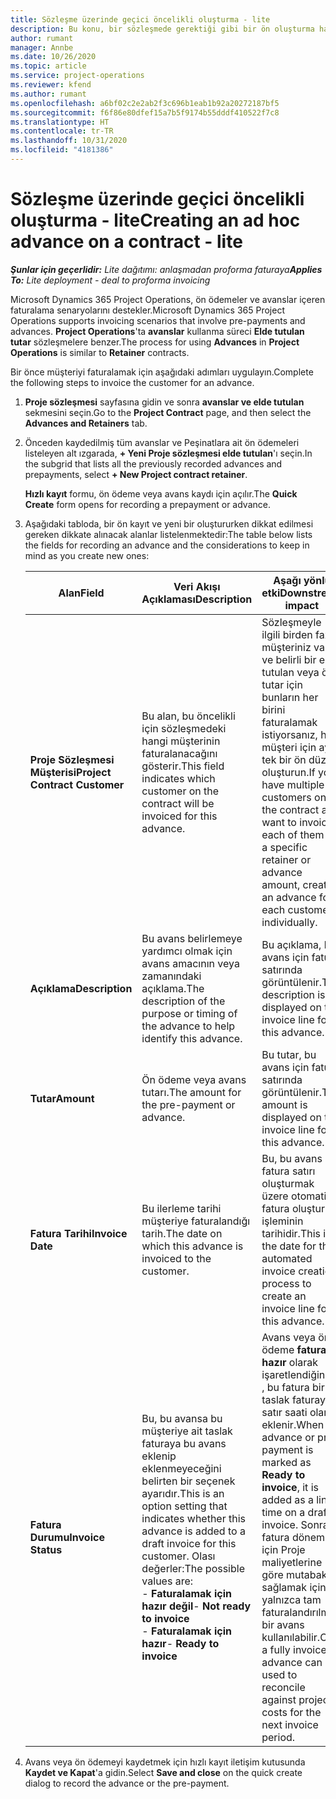 ```yaml
---
title: Sözleşme üzerinde geçici öncelikli oluşturma - lite
description: Bu konu, bir sözleşmede gerektiği gibi bir ön oluşturma hakkında bilgi sağlar.
author: rumant
manager: Annbe
ms.date: 10/26/2020
ms.topic: article
ms.service: project-operations
ms.reviewer: kfend
ms.author: rumant
ms.openlocfilehash: a6bf02c2e2ab2f3c696b1eab1b92a20272187bf5
ms.sourcegitcommit: f6f86e80dfef15a7b5f9174b55dddf410522f7c8
ms.translationtype: HT
ms.contentlocale: tr-TR
ms.lasthandoff: 10/31/2020
ms.locfileid: "4181386"
---
```

# <a name="creating-an-ad-hoc-advance-on-a-contract---lite"></a><span data-ttu-id="c7aad-103">Sözleşme üzerinde geçici öncelikli oluşturma - lite</span><span class="sxs-lookup"><span data-stu-id="c7aad-103">Creating an ad hoc advance on a contract - lite</span></span>

<span data-ttu-id="c7aad-104">_**Şunlar için geçerlidir:** Lite dağıtımı: anlaşmadan proforma faturaya_</span><span class="sxs-lookup"><span data-stu-id="c7aad-104">_**Applies To:** Lite deployment - deal to proforma invoicing_</span></span>

<span data-ttu-id="c7aad-105">Microsoft Dynamics 365 Project Operations, ön ödemeler ve avanslar içeren faturalama senaryolarını destekler.</span><span class="sxs-lookup"><span data-stu-id="c7aad-105">Microsoft Dynamics 365 Project Operations supports invoicing scenarios that involve pre-payments and advances.</span></span> <span data-ttu-id="c7aad-106">**Project Operations**'ta **avanslar** kullanma süreci **Elde tutulan tutar** sözleşmelere benzer.</span><span class="sxs-lookup"><span data-stu-id="c7aad-106">The process for using **Advances** in **Project Operations** is similar to **Retainer** contracts.</span></span> 

<span data-ttu-id="c7aad-107">Bir önce müşteriyi faturalamak için aşağıdaki adımları uygulayın.</span><span class="sxs-lookup"><span data-stu-id="c7aad-107">Complete the following steps to invoice the customer for an advance.</span></span>

1. <span data-ttu-id="c7aad-108">**Proje sözleşmesi** sayfasına gidin ve sonra **avanslar ve elde tutulan** sekmesini seçin.</span><span class="sxs-lookup"><span data-stu-id="c7aad-108">Go to the **Project Contract** page, and then select the **Advances and Retainers** tab.</span></span>
2. <span data-ttu-id="c7aad-109">Önceden kaydedilmiş tüm avanslar ve Peşinatlara ait ön ödemeleri listeleyen alt ızgarada, **+ Yeni Proje sözleşmesi elde tutulan**'ı seçin.</span><span class="sxs-lookup"><span data-stu-id="c7aad-109">In the subgrid that lists all the previously recorded advances and prepayments, select **+ New Project contract retainer**.</span></span> 

    <span data-ttu-id="c7aad-110">**Hızlı kayıt** formu, ön ödeme veya avans kaydı için açılır.</span><span class="sxs-lookup"><span data-stu-id="c7aad-110">The **Quick Create** form opens for recording a prepayment or advance.</span></span>
    
3. <span data-ttu-id="c7aad-111">Aşağıdaki tabloda, bir ön kayıt ve yeni bir oluştururken dikkat edilmesi gereken dikkate alınacak alanlar listelenmektedir:</span><span class="sxs-lookup"><span data-stu-id="c7aad-111">The table below lists the fields for recording an advance and the considerations to keep in mind as you create new ones:</span></span>

    | <span data-ttu-id="c7aad-112">Alan</span><span class="sxs-lookup"><span data-stu-id="c7aad-112">Field</span></span> | <span data-ttu-id="c7aad-113">Veri Akışı Açıklaması</span><span class="sxs-lookup"><span data-stu-id="c7aad-113">Description</span></span> | <span data-ttu-id="c7aad-114">Aşağı yönlü etki</span><span class="sxs-lookup"><span data-stu-id="c7aad-114">Downstream impact</span></span> |
    | --- | --- | --- |
    | <span data-ttu-id="c7aad-115">**Proje Sözleşmesi Müşterisi**</span><span class="sxs-lookup"><span data-stu-id="c7aad-115">**Project Contract Customer**</span></span> | <span data-ttu-id="c7aad-116">Bu alan, bu öncelikli için sözleşmedeki hangi müşterinin faturalanacağını gösterir.</span><span class="sxs-lookup"><span data-stu-id="c7aad-116">This field indicates which customer on the contract will be invoiced for this advance.</span></span> | <span data-ttu-id="c7aad-117">Sözleşmeyle ilgili birden fazla müşteriniz varsa ve belirli bir elde tutulan veya ön tutar için bunların her birini faturalamak istiyorsanız, her müşteri için ayrı tek bir ön düzey oluşturun.</span><span class="sxs-lookup"><span data-stu-id="c7aad-117">If you have multiple customers on the contract and want to invoice each of them for a specific retainer or advance amount, create an advance for each customer individually.</span></span> |
    | <span data-ttu-id="c7aad-118">**Açıklama**</span><span class="sxs-lookup"><span data-stu-id="c7aad-118">**Description**</span></span> | <span data-ttu-id="c7aad-119">Bu avans belirlemeye yardımcı olmak için avans amacının veya zamanındaki açıklama.</span><span class="sxs-lookup"><span data-stu-id="c7aad-119">The description of the purpose or timing of the advance to help identify this advance.</span></span> | <span data-ttu-id="c7aad-120">Bu açıklama, bu avans için fatura satırında görüntülenir.</span><span class="sxs-lookup"><span data-stu-id="c7aad-120">This description is displayed on the invoice line for this advance.</span></span> |
    | <span data-ttu-id="c7aad-121">**Tutar**</span><span class="sxs-lookup"><span data-stu-id="c7aad-121">**Amount**</span></span> | <span data-ttu-id="c7aad-122">Ön ödeme veya avans tutarı.</span><span class="sxs-lookup"><span data-stu-id="c7aad-122">The amount for the pre-payment or advance.</span></span> | <span data-ttu-id="c7aad-123">Bu tutar, bu avans için fatura satırında görüntülenir.</span><span class="sxs-lookup"><span data-stu-id="c7aad-123">This amount is displayed on the invoice line for this advance.</span></span> |
    | <span data-ttu-id="c7aad-124">**Fatura Tarihi**</span><span class="sxs-lookup"><span data-stu-id="c7aad-124">**Invoice Date**</span></span> | <span data-ttu-id="c7aad-125">Bu ilerleme tarihi müşteriye faturalandığı tarih.</span><span class="sxs-lookup"><span data-stu-id="c7aad-125">The date on which this advance is invoiced to the customer.</span></span> | <span data-ttu-id="c7aad-126">Bu, bu avans için fatura satırı oluşturmak üzere otomatik fatura oluşturma işleminin tarihidir.</span><span class="sxs-lookup"><span data-stu-id="c7aad-126">This is the date for the automated invoice creation process to create an invoice line for this advance.</span></span> |
    | <span data-ttu-id="c7aad-127">**Fatura Durumu**</span><span class="sxs-lookup"><span data-stu-id="c7aad-127">**Invoice Status**</span></span> | <span data-ttu-id="c7aad-128">Bu, bu avansa bu müşteriye ait taslak faturaya bu avans eklenip eklenmeyeceğini belirten bir seçenek ayarıdır.</span><span class="sxs-lookup"><span data-stu-id="c7aad-128">This is an option setting that indicates whether this advance is added to a draft invoice for this customer.</span></span> <span data-ttu-id="c7aad-129">Olası değerler:</span><span class="sxs-lookup"><span data-stu-id="c7aad-129">The possible values are:</span></span></br><span data-ttu-id="c7aad-130">- **Faturalamak için hazır değil**</span><span class="sxs-lookup"><span data-stu-id="c7aad-130">- **Not ready to invoice**</span></span></br><span data-ttu-id="c7aad-131">- **Faturalamak için hazır**</span><span class="sxs-lookup"><span data-stu-id="c7aad-131">- **Ready to invoice**</span></span> | <span data-ttu-id="c7aad-132">Avans veya ön ödeme **faturaya hazır** olarak işaretlendiğinde , bu fatura bir taslak faturaya satır saati olarak eklenir.</span><span class="sxs-lookup"><span data-stu-id="c7aad-132">When an advance or pre-payment is marked as **Ready to invoice**, it is added as a line time on a draft invoice.</span></span> <span data-ttu-id="c7aad-133">Sonraki fatura dönemi için Proje maliyetlerine göre mutabakat sağlamak için yalnızca tam faturalandırılmış bir avans kullanılabilir.</span><span class="sxs-lookup"><span data-stu-id="c7aad-133">Only a fully invoiced advance can be used to reconcile against project costs for the next invoice period.</span></span> |

4. <span data-ttu-id="c7aad-134">Avans veya ön ödemeyi kaydetmek için hızlı kayıt iletişim kutusunda **Kaydet ve Kapat**'a gidin.</span><span class="sxs-lookup"><span data-stu-id="c7aad-134">Select **Save and close** on the quick create dialog to record the advance or the pre-payment.</span></span>
